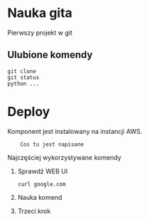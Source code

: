 # Nauka gita

Pierwszy projekt w git

## Ulubione komendy

    git clone
    git status
    python ...

# Deploy

  Komponent jest instalowany na instancji AWS.


```
    Cos tu jest napisane
```

Najczęściej wykorzystywane komendy

1. Sprawdź WEB UI

    ```
    curl google.com
    ```

2. Nauka komend

3. Trzeci krok
